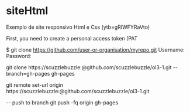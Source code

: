 # siteHtml
Exemplo de site responsivo Html e Css (ytb=gRIWFYRaVto)


First, you need to create a personal access token (PAT

$ git clone https://github.com/user-or-organisation/myrepo.git
Username: <my-username>
Password: <my-personal-access-token>

git clone https://scuzzlebuzzle:<MYTOKEN>@github.com/scuzzlebuzzle/ol3-1.git --branch=gh-pages gh-pages


git remote set-url origin https://scuzzlebuzzle:<MYTOKEN>@github.com/scuzzlebuzzle/ol3-1.git

-- push to branch 
git push -fq origin gh-pages

